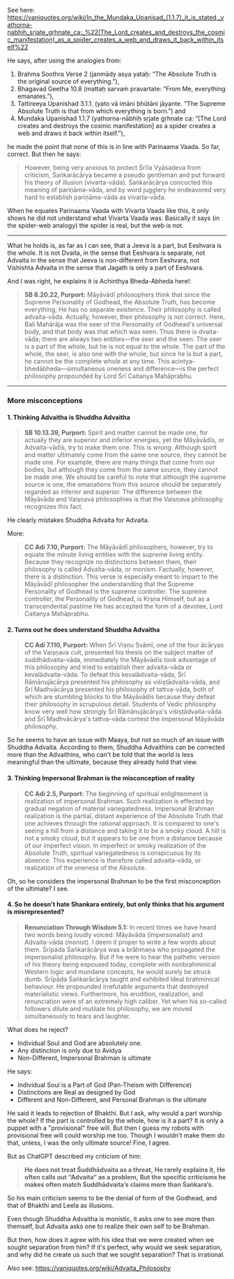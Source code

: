 See here: https://vaniquotes.org/wiki/In_the_Mundaka_Upanisad_(1.1.7)_it_is_stated,_yathorna-nabhih_srjate_grhnate_ca:_%22(The_Lord_creates_and_destroys_the_cosmic_manifestation)_as_a_spider_creates_a_web_and_draws_it_back_within_itself%22

He says, after using the analogies from:
1. Brahma Soothra Verse 2 (janmādy asya yataḥ: “The Absolute Truth is the original source of everything.”), 
2. Bhagavad Geetha 10.8 (mattaḥ sarvaṁ pravartate: “From Me, everything emanates.”), 
3. Tattireeya Upanishad 3.1.1. (yato vā imāni bhūtāni jāyante. “The Supreme Absolute Truth is that from which everything is born.”) and 
4. Mundaka Upanishad 1.1.7 (yathorṇa-nābhiḥ sṛjate gṛhṇate ca: “[The Lord creates and destroys the cosmic manifestation] as a spider creates a web and draws it back within itself.”),

he made the point that none of this is in line with Parinaama Vaada. So far, correct. But then he says:

> However, being very anxious to protect Śrīla Vyāsadeva from criticism, Śaṅkarācārya became a pseudo gentleman and put forward his theory of illusion (vivarta-vāda). Śaṅkarācārya concocted this meaning of pariṇāma-vāda, and by word jugglery he endeavored very hard to establish pariṇāma-vāda as vivarta-vāda.

When he equates Parinaama Vaada with Vivarta Vaada like this, it only shows he did not understand what Vivarta Vaada was. Basically it says (in the spider-web analogy) the spider is real, but the web is not.

---

What he holds is, as far as I can see, that a Jeeva is a part, but Eeshvara is the whole. It is not Dvaita, in the sense that Eeshvara is separate, not Advaita in the sense that Jeeva is non-different from Eeshvara, not Vishishta Advaita in the sense that Jagath is only a part of Eeshvara.

And I was right, he explains it is Achinthya Bheda-Abheda here!:

>  **SB 8.20.22, Purport:** Māyāvādī philosophers think that since the Supreme Personality of Godhead, the Absolute Truth, has become everything, He has no separate existence. Their philosophy is called advaita-vāda. Actually, however, their philosophy is not correct. Here, Bali Mahārāja was the seer of the Personality of Godhead's universal body, and that body was that which was seen. Thus there is dvaita-vāda; there are always two entities—the seer and the seen. The seer is a part of the whole, but he is not equal to the whole. The part of the whole, the seer, is also one with the whole, but since he is but a part, he cannot be the complete whole at any time. This acintya-bhedābheda—simultaneous oneness and difference—is the perfect philosophy propounded by Lord Śrī Caitanya Mahāprabhu.

---

### More misconceptions

#### 1. Thinking Advaitha is Shuddha Advaitha

>  **SB 10.13.39, Purport:** Spirit and matter cannot be made one, for actually they are superior and inferior energies, yet the Māyāvādīs, or Advaita-vādīs, try to make them one. This is wrong. Although spirit and matter ultimately come from the same one source, they cannot be made one. For example, there are many things that come from our bodies, but although they come from the same source, they cannot be made one. We should be careful to note that although the supreme source is one, the emanations from this source should be separately regarded as inferior and superior. The difference between the Māyāvāda and Vaiṣṇava philosophies is that the Vaiṣṇava philosophy recognizes this fact.

He clearly mistakes Shuddha Advaita for Advaita.

More:

 > **CC Adi 7.10, Purport:** The Māyāvādī philosophers, however, try to equate the minute living entities with the supreme living entity. Because they recognize no distinctions between them, their philosophy is called Advaita-vāda, or monism. Factually, however, there is a distinction. This verse is especially meant to impart to the Māyāvādī philosopher the understanding that the Supreme Personality of Godhead is the supreme controller. The supreme controller, the Personality of Godhead, is Kṛṣṇa Himself, but as a transcendental pastime He has accepted the form of a devotee, Lord Caitanya Mahāprabhu.

#### 2. Turns out he does understand Shuddha Advaitha

>  **CC Adi 7.110, Purport:** When Śrī Viṣṇu Svāmī, one of the four ācāryas of the Vaiṣṇava cult, presented his thesis on the subject matter of śuddhādvaita-vāda, immediately the Māyāvādīs took advantage of this philosophy and tried to establish their advaita-vāda or kevalādvaita-vāda. To defeat this kevalādvaita-vāda, Śrī Rāmānujācārya presented his philosophy as viśiṣṭādvaita-vāda, and Śrī Madhvācārya presented his philosophy of tattva-vāda, both of which are stumbling blocks to the Māyāvādīs because they defeat their philosophy in scrupulous detail. Students of Vedic philosophy know very well how strongly Śrī Rāmānujācārya's viśiṣṭādvaita-vāda and Śrī Madhvācārya's tattva-vāda contest the impersonal Māyāvāda philosophy.

So he seems to have an issue with Maaya, but not so much of an issue with Shuddha Advaita. According to them, Shuddha Advaithins can be corrected more than the Advaithins, who can't be told that the world is less meaningful than the ultimate, because they already hold that view.

#### 3. Thinking Impersonal Brahman is the misconception of reality

>  **CC Adi 2.5, Purport:** The beginning of spiritual enlightenment is realization of impersonal Brahman. Such realization is effected by gradual negation of material variegatedness. Impersonal Brahman realization is the partial, distant experience of the Absolute Truth that one achieves through the rational approach. It is compared to one's seeing a hill from a distance and taking it to be a smoky cloud. A hill is not a smoky cloud, but it appears to be one from a distance because of our imperfect vision. In imperfect or smoky realization of the Absolute Truth, spiritual variegatedness is conspicuous by its absence. This experience is therefore called advaita-vāda, or realization of the oneness of the Absolute.

Oh, so he considers the impersonal Brahman to be the first misconception of the ultimate? I see.

#### 4. So he doesn't hate Shankara entirely, but only thinks that his argument is misrepresented?

>  **Renunciation Through Wisdom 5.1:** In recent times we have heard two words being loudly voiced: Māyāvāda (impersonalist) and Advaita-vāda (monist). I deem it proper to write a few words about them. Śrīpāda Śaṅkarācārya was a brāhmaṇa who propagated the impersonalist philosophy. But if he were to hear the pathetic version of his theory being espoused today, complete with nonbrahminical Western logic and mundane concepts, he would surely be struck dumb. Śrīpāda Śaṅkarācārya taught and exhibited ideal brahminical behaviour. He propounded irrefutable arguments that destroyed materialistic views. Furthermore, his erudition, realization, and renunciation were of an extremely high caliber. Yet when his so-called followers dilute and mutilate his philosophy, we are moved simultaneously to tears and laughter.

What does he reject?
- Individual Soul and God are absolutely one.
- Any distinction is only due to Avidya
- Non-Different, Impersonal Brahman is ultimate

He says:
- Individual Soul is a Part of God (Pan-Theism with Difference)
- Distinctions are Real as designed by God
- Different and Non-Different, and Personal Brahman is the ultimate

He said it leads to rejection of Bhakthi. But I ask, why would a part worship the whole? If the part is controlled by the whole, how is it a part? It is only a puppet with a "provisional" free will. But then I guess my robots with provisional free will could worship me too. Though I wouldn't make them do that, unless, I was the only ultimate source! Fine, I agree.

But as ChatGPT described my criticism of him:

> **He does not treat Śuddhādvaita as a threat,**
> **He rarely explains it,**
> **He often calls out “Advaita” as a problem,**
> **But the specific criticisms he makes often match Śuddhādvaita’s claims more than Śaṅkara’s.**

So his main criticism seems to be the denial of form of the Godhead, and that of Bhakthi and Leela as illusions.

Even though Shuddha Advaitha is monistic, it asks one to see more than themself, but Advaita asks one to realize their own self to be Brahman.

But then, how does it agree with his idea that we were created when we sought separation from him? If it's perfect, why would we seek separation, and why did he create us such that we sought separation? That is irrational.

Also see: https://vaniquotes.org/wiki/Advaita_Philosophy

